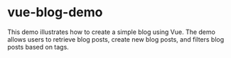 # vue-blog-demo
This demo illustrates how to create a simple blog using Vue. The demo allows users to retrieve blog posts, create new blog posts, and filters blog posts based on tags. 
